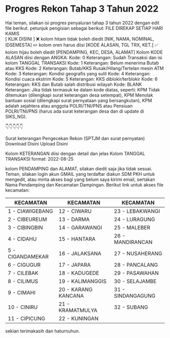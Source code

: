 # Progres Rekon Tahap 3 Tahun 2022

Hai teman, silakan isi progres penyaluran tahap 3 tahun 2022 dengan edit file berikut.
petunjuk pengisian sebagai berikut:
FILE DIREKAP SETIAP HARI KAMIS  
[ KLIK DISINI ]
❌ kolom hitam tidak boleh diedit [NIK, NAMA, NOMINAL, IDSEMESTA]
✏️ kolom oren harus diisi [KODE ALASAN, TGL TRX, KET.]
✅ kolom hijau boleh diedit [PENDAMPING, KEC, DESA, ALAMAT]
Kolom KODE ALASAN diisi dengan ANGKA:
Kode: 0 Keterangan: Sudah Transaksi dan isi kolom TANGGAL TRANSAKSI
Kode: 1 Keterangan: Belum menerima Butab atau KKS
Kode: 2 Keterangan: Butab/KKS Rusak/Hilang/Tertelan mesin ATM
Kode: 3 Keterangan: Kondisi geografis yang sulit
Kode: 4 Keterangan: Kondisi cuaca ekstrim
Kode: 5 Keterangan: KKS diblokir/terblokir
Kode: 6 Keterangan: KKS dan Butab salah distribusi wilayah
Kode: BLANK Keterangan: Jika tidak termasuk ke dalam kode diatas, seperti: KPM Tidak ditemukan (dilengkapi surat keterangan desa setempat), KPM Menolak bantuan sosial (dilengkapi surat pernyataan yang bersangkutan), KPM adalah sejahtera atau anggota POLRI/TNI/PNS atau Pensiuan POLRI/TNI/PNS (harus ada surat keterangan desa dan di update di SIKS_NG).

👇👇👇👇👇

Surat keterangan Pengecekan Rekon (SPTJM dan surat pernyatan)
Download Disini
Upload Disini

Kolom KETERANGAN diisi dengan detail dan jelas
Kolom TANGGAL TRANSAKSI format: 2022-08-25

kolom PENDAMPING dan ALAMAT, silakan diedit saja jika tidak sesuai.
Teman, silakan login akun GMAIL yang terdaftar diakun SDM PKH untuk mengedit, atau minta akses bagi yang belum saya kirimi email, sertakan Nama Pendamping dan Kecamatan Dampingan.
Berikut link untuk akses file kecamatan:

| KECAMATAN | KECAMATAN | KECAMATAN |
| --- | --- | --- |
| 1 - CIAWIGEBANG | 12 - CIWARU | 23 - LEBAKWANGI |
2 - CIBEUREUM | 13 - DARMA |  24 - LURAGUNG |
3 - CIBINGBIN | 14 - GARAWANGI | 25 - MALEBER |
4 - CIDAHU | 15 - HANTARA | 26 - MANDIRANCAN |
5 - CIGANDAMEKAR | 16 - JALAKSANA | 27 - NUSAHERANG |
6 - CIGUGUR | 17 - JAPARA | 28 - PANCALANG |
7 - CILEBAK | 18 - KADUGEDE | 29 - PASAWAHAN |
8 - CILIMUS | 19 - KALIMANGGIS | 30 - SELAJAMBE |
9 - CIMAHI | 20 - KARANG KANCANA | 31 - SINDANGAGUNG |
10 - CINIRU | 21 - KRAMATMULYA | 32 - SUBANG |
11 - CIPICUNG | 22 - KUNINGAN |


sekian terimakasih dan haturnuhun.
